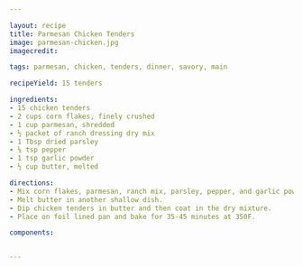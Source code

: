 ```yaml
---

layout: recipe
title: Parmesan Chicken Tenders
image: parmesan-chicken.jpg
imagecredit:

tags: parmesan, chicken, tenders, dinner, savory, main

recipeYield: 15 tenders

ingredients: 
- 15 chicken tenders
- 2 cups corn flakes, finely crushed
- 1 cup parmesan, shredded
- ½ packet of ranch dressing dry mix
- 1 Tbsp dried parsley
- ⅛ tsp pepper
- 1 tsp garlic powder
- ½ cup butter, melted

directions:
- Mix corn flakes, parmesan, ranch mix, parsley, pepper, and garlic powder in a shallow dish until well mixed. 
- Melt butter in another shallow dish.
- Dip chicken tenders in butter and then coat in the dry mixture. 
- Place on foil lined pan and bake for 35-45 minutes at 350F.

components:


---
```

